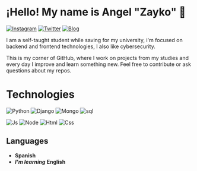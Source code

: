 <!-- Encabezado -->
# ¡Hello! My name is Angel "Zayko" 👋

[![Instagram](https://img.shields.io/badge/Follow-b?style=social&logo=instagram)](https://www.instagram.com/zayko_l3/)
[![Twitter](https://img.shields.io/badge/Follow-b?style=social&logo=twitter)](https://twitter.com/Son_Zayko)
[![Blog](https://img.shields.io/badge/Contact-o?style=social&logo=gmail)](zayko.dev@gmail.com)

I am a self-taught student while saving for my university, i'm focused on backend and frontend technologies, I also like cybersecurity.

This is my corner of GitHub, where I work on projects from my studies and every day I improve and learn something new. Feel free to contribute or ask questions about my repos.

<!-- Logo e Información del Proyecto -->
<!-- ## Proyecto Tecnológico Increíble

![Logo del Proyecto](url_del_logo.png)

Este proyecto [breve descripción del proyecto].

- **Característica 1:** [Explicación detallada de la característica 1]
- **Característica 2:** [Explicación detallada de la característica 2]
- **Característica 3:** [Explicación detallada de la característica 3]
- ...
-->
<!-- technos -->
# Technologies

![Python](https://img.shields.io/badge/python-game?style=for-the-badge&logo=python&labelColor=black&color=blue)
![Django](https://img.shields.io/badge/DJango-game?style=for-the-badge&logo=django&labelColor=black&color=blue)
![Mongo](https://img.shields.io/badge/mongodb-game?style=for-the-badge&logo=mongodb&labelColor=black&color=blue)
![sql](https://img.shields.io/badge/mysql-game?style=for-the-badge&logo=mysql&labelColor=black&color=blue)
</br>

![Js](https://img.shields.io/badge/javascript-game?style=for-the-badge&logo=javascript&labelColor=black&color=blue)
![Node](https://img.shields.io/badge/node.js-game?style=for-the-badge&logo=node.js&labelColor=black&color=blue)
![Html](https://img.shields.io/badge/html-game?style=for-the-badge&logo=html5&labelColor=black&color=blue)
![Css](https://img.shields.io/badge/css-game?style=for-the-badge&logo=css3&labelColor=black&color=blue)

<!-- Sección de Idiomas más Utilizados -->
## Languages

- **Spanish**
- ***I'm learning*** **English**

<!-- Pie de Página -->
 
